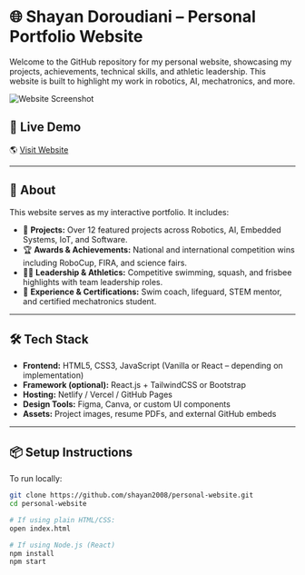 # 🌐 Shayan Doroudiani – Personal Portfolio Website

Welcome to the GitHub repository for my personal website, showcasing my projects, achievements, technical skills, and athletic leadership. This website is built to highlight my work in robotics, AI, mechatronics, and more.

![Website Screenshot](screenshot.png) <!-- Optional: replace with actual screenshot file path -->

## 🚀 Live Demo

🌎 [Visit Website](https://mecha-tek.com)

---

## 📄 About

This website serves as my interactive portfolio. It includes:

- 🔬 **Projects:** Over 12 featured projects across Robotics, AI, Embedded Systems, IoT, and Software.
- 🏆 **Awards & Achievements:** National and international competition wins including RoboCup, FIRA, and science fairs.
- 🏊‍♂️ **Leadership & Athletics:** Competitive swimming, squash, and frisbee highlights with team leadership roles.
- 💼 **Experience & Certifications:** Swim coach, lifeguard, STEM mentor, and certified mechatronics student.

---

## 🛠 Tech Stack

- **Frontend:** HTML5, CSS3, JavaScript (Vanilla or React – depending on implementation)
- **Framework (optional):** React.js + TailwindCSS or Bootstrap
- **Hosting:** Netlify / Vercel / GitHub Pages
- **Design Tools:** Figma, Canva, or custom UI components
- **Assets:** Project images, resume PDFs, and external GitHub embeds

---

## 📦 Setup Instructions

To run locally:

```bash
git clone https://github.com/shayan2008/personal-website.git
cd personal-website

# If using plain HTML/CSS:
open index.html

# If using Node.js (React)
npm install
npm start
